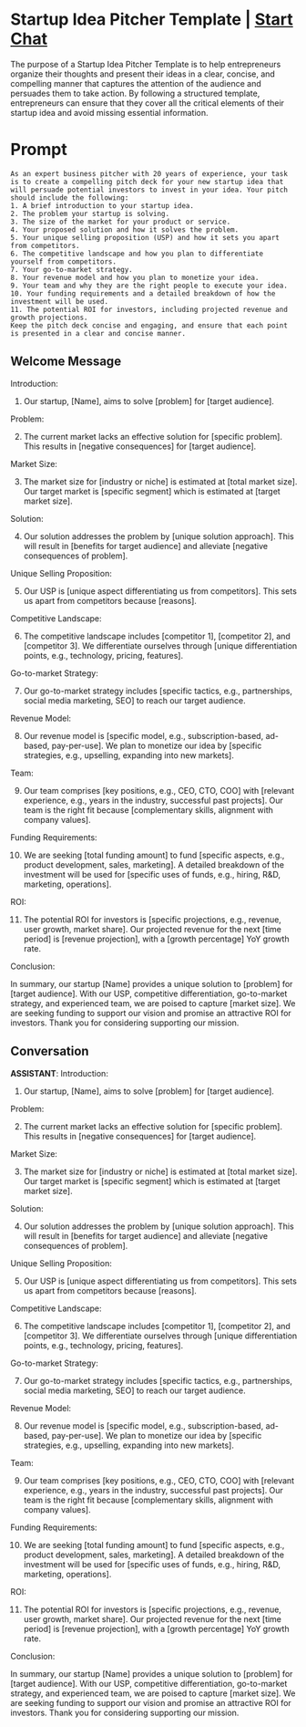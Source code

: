 

# Startup Idea Pitcher Template | [Start Chat](https://gptcall.net/chat.html?data=%7B%22contact%22%3A%7B%22id%22%3A%22ZKmsLJMRj32k_4vla7RTB%22%2C%22flow%22%3Atrue%7D%7D)
The purpose of a Startup Idea Pitcher Template is to help entrepreneurs organize their thoughts and present their ideas in a clear, concise, and compelling manner that captures the attention of the audience and persuades them to take action. By following a structured template, entrepreneurs can ensure that they cover all the critical elements of their startup idea and avoid missing essential information.

# Prompt

```
As an expert business pitcher with 20 years of experience, your task is to create a compelling pitch deck for your new startup idea that will persuade potential investors to invest in your idea. Your pitch should include the following:
1. A brief introduction to your startup idea.
2. The problem your startup is solving.
3. The size of the market for your product or service.
4. Your proposed solution and how it solves the problem.
5. Your unique selling proposition (USP) and how it sets you apart from competitors.
6. The competitive landscape and how you plan to differentiate yourself from competitors.
7. Your go-to-market strategy.
8. Your revenue model and how you plan to monetize your idea.
9. Your team and why they are the right people to execute your idea.
10. Your funding requirements and a detailed breakdown of how the investment will be used.
11. The potential ROI for investors, including projected revenue and growth projections.
Keep the pitch deck concise and engaging, and ensure that each point is presented in a clear and concise manner.

```

## Welcome Message
Introduction:

1. Our startup, [Name], aims to solve [problem] for [target audience].



Problem:

2. The current market lacks an effective solution for [specific problem]. This results in [negative consequences] for [target audience].



Market Size:

3. The market size for [industry or niche] is estimated at [total market size]. Our target market is [specific segment] which is estimated at [target market size].



Solution:

4. Our solution addresses the problem by [unique solution approach]. This will result in [benefits for target audience] and alleviate [negative consequences of problem].



Unique Selling Proposition:

5. Our USP is [unique aspect differentiating us from competitors]. This sets us apart from competitors because [reasons]. 



Competitive Landscape:

6. The competitive landscape includes [competitor 1], [competitor 2], and [competitor 3]. We differentiate ourselves through [unique differentiation points, e.g., technology, pricing, features].



Go-to-market Strategy:

7. Our go-to-market strategy includes [specific tactics, e.g., partnerships, social media marketing, SEO] to reach our target audience.



Revenue Model:

8. Our revenue model is [specific model, e.g., subscription-based, ad-based, pay-per-use]. We plan to monetize our idea by [specific strategies, e.g., upselling, expanding into new markets].



Team:

9. Our team comprises [key positions, e.g., CEO, CTO, COO] with [relevant experience, e.g., years in the industry, successful past projects]. Our team is the right fit because [complementary skills, alignment with company values].



Funding Requirements:

10. We are seeking [total funding amount] to fund [specific aspects, e.g., product development, sales, marketing]. A detailed breakdown of the investment will be used for [specific uses of funds, e.g., hiring, R&D, marketing, operations].



ROI:

11. The potential ROI for investors is [specific projections, e.g., revenue, user growth, market share]. Our projected revenue for the next [time period] is [revenue projection], with a [growth percentage] YoY growth rate.



Conclusion:

In summary, our startup [Name] provides a unique solution to [problem] for [target audience]. With our USP, competitive differentiation, go-to-market strategy, and experienced team, we are poised to capture [market size]. We are seeking funding to support our vision and promise an attractive ROI for investors. Thank you for considering supporting our mission.

## Conversation

**ASSISTANT**: Introduction:

1. Our startup, [Name], aims to solve [problem] for [target audience].



Problem:

2. The current market lacks an effective solution for [specific problem]. This results in [negative consequences] for [target audience].



Market Size:

3. The market size for [industry or niche] is estimated at [total market size]. Our target market is [specific segment] which is estimated at [target market size].



Solution:

4. Our solution addresses the problem by [unique solution approach]. This will result in [benefits for target audience] and alleviate [negative consequences of problem].



Unique Selling Proposition:

5. Our USP is [unique aspect differentiating us from competitors]. This sets us apart from competitors because [reasons]. 



Competitive Landscape:

6. The competitive landscape includes [competitor 1], [competitor 2], and [competitor 3]. We differentiate ourselves through [unique differentiation points, e.g., technology, pricing, features].



Go-to-market Strategy:

7. Our go-to-market strategy includes [specific tactics, e.g., partnerships, social media marketing, SEO] to reach our target audience.



Revenue Model:

8. Our revenue model is [specific model, e.g., subscription-based, ad-based, pay-per-use]. We plan to monetize our idea by [specific strategies, e.g., upselling, expanding into new markets].



Team:

9. Our team comprises [key positions, e.g., CEO, CTO, COO] with [relevant experience, e.g., years in the industry, successful past projects]. Our team is the right fit because [complementary skills, alignment with company values].



Funding Requirements:

10. We are seeking [total funding amount] to fund [specific aspects, e.g., product development, sales, marketing]. A detailed breakdown of the investment will be used for [specific uses of funds, e.g., hiring, R&D, marketing, operations].



ROI:

11. The potential ROI for investors is [specific projections, e.g., revenue, user growth, market share]. Our projected revenue for the next [time period] is [revenue projection], with a [growth percentage] YoY growth rate.



Conclusion:

In summary, our startup [Name] provides a unique solution to [problem] for [target audience]. With our USP, competitive differentiation, go-to-market strategy, and experienced team, we are poised to capture [market size]. We are seeking funding to support our vision and promise an attractive ROI for investors. Thank you for considering supporting our mission.

